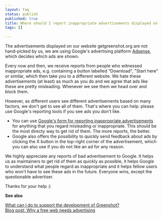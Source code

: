 ```yaml
---
layout: faq
status: publish
published: true
title: Where should I report inappropriate advertisements displayed on your website?
tags: []
 
---
```


The advertisements displayed on our website getgreenshot.org are not hand-picked by us, we are using Google's advertising platform [Adsense](https://adsense.google.com/), which decides which ads are shown.

Every now and then, we receive reports from people who witnessed inappropriate ads, e.g. containing a button labelled "Download", "Start here" or similar, which then take you to a different website. 
We hate these advertisements (at least) as much as you do and we agree that ads like these are pretty misleading. Whenever we see them we head over and block them.

However, as different users see different advertisements based on many factors, we don't get to see all of them. That's where you can help: please use Google's reporting tools if you see ads you don't like.
 * You can use [Google's form for reporting inappropriate advertisements](https://support.google.com/google-ads/answer/7660847) for anything that you regard misleading or inappropriate.
  This should be the most directy way to get rid of them. The more reports, the better.
 * Google also offers the possibility to quickly send feedback about ads by clicking the X button in the top-right corner of the advertisement, which you can also use if you do not like an ad for any reason.

We highly appreciate any reports of bad advertisement to Google. It helps us as maintainers to get rid of them as quickly as possible, it helps Google to understand what people regard as inappropriate 
and it helps fellow users who won't have to see these ads in the future. Everyone wins, except the questionable advertiser.

Thanks for your help :)

**See also**

[What can I do to support the development of Greenshot?](/faq/what-can-i-do-to-support-the-development-of-greenshot)<br/>
[Blog post: Why a free web needs advertising](https://getgreenshot.org/2013/05/30/why-a-free-web-needs-advertising/)
